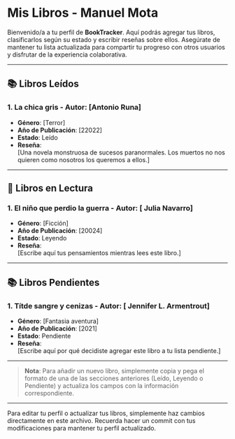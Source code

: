 # Mis Libros - Manuel Mota

Bienvenido/a a tu perfil de **BookTracker**. Aquí podrás agregar tus libros, clasificarlos según su estado y escribir reseñas sobre ellos. Asegúrate de mantener tu lista actualizada para compartir tu progreso con otros usuarios y disfrutar de la experiencia colaborativa.

---

## 📚 Libros Leídos

### 1. **La chica gris** - Autor: [Antonio Runa]
- **Género**: [Terror]
- **Año de Publicación**: [22022]
- **Estado**: Leído
- **Reseña**:  
  [Una novela monstruosa de sucesos paranormales. Los muertos no nos quieren como nosotros los queremos a ellos.]

---

## 📖 Libros en Lectura

### 1. **El niño que perdio la guerra** - Autor: [ Julia Navarro]
- **Género**: [Ficción]
- **Año de Publicación**: [20024]
- **Estado**: Leyendo
- **Reseña**:  
  [Escribe aquí tus pensamientos mientras lees este libro.]

---

## 📚 Libros Pendientes

### 1. **Títde sangre y cenizas** - Autor: [ Jennifer L. Armentrout]
- **Género**: [Fantasia aventura]
- **Año de Publicación**: [2021]
- **Estado**: Pendiente
- **Reseña**:  
  [Escribe aquí por qué decidiste agregar este libro a tu lista pendiente.]


---

> **Nota**: Para añadir un nuevo libro, simplemente copia y pega el formato de una de las secciones anteriores (Leído, Leyendo o Pendiente) y actualiza los campos con la información correspondiente.

---

Para editar tu perfil o actualizar tus libros, simplemente haz cambios directamente en este archivo. Recuerda hacer un commit con tus modificaciones para mantener tu perfil actualizado.
